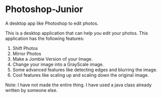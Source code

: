 # Photoshop-Junior
A desktop app like Photoshop to edit photos.

This is a desktop application that can help you edit your photos. This application has the following features:
1. Shift Photos
2. Mirror Photos
3. Make a Jombie Version of your Image.
4. Change your image into a GrayScale image.
5. Some advanced features like detecting edges and blurring the image.
6. Cool features like scaling up and scaling down the original image.

Note: I have not made the entire thing. I have used a java class already written by someone else.
